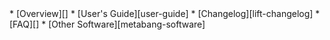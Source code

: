 <div id="navigation">
* [Overview][]
* [User's Guide][user-guide]
* [Changelog][lift-changelog]
* [FAQ][]
* [Other Software][metabang-software]

</div>
